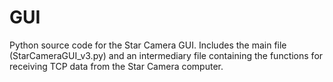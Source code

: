 # GUI
Python source code for the Star Camera GUI. Includes the main file (StarCameraGUI_v3.py) and an intermediary file containing the functions for receiving TCP data from the Star Camera computer. 
